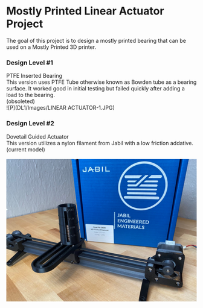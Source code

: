 # Mostly Printed Linear Actuator Project

The goal of this project is to design a mostly printed bearing that can be used on a Mostly Printed 3D printer.

### Design Level #1
PTFE Inserted Bearing<br/>
This version uses PTFE Tube otherwise known as Bowden tube as a bearing surface.  It worked good in initial testing but failed quickly after adding a load to the bearing. <br/>
(obsoleted)<br/>
![P](DL1/Images/LINEAR ACTUATOR-1.JPG)

### Design Level #2<br/>
Dovetail Guided Actuator<br/>
This version utilizes a nylon filament from Jabil with a low friction addative.<br/>
(current model)<br/>
<br/>
![P](DL2/Images/ACTUATOR-LOAD-2.jpg)
